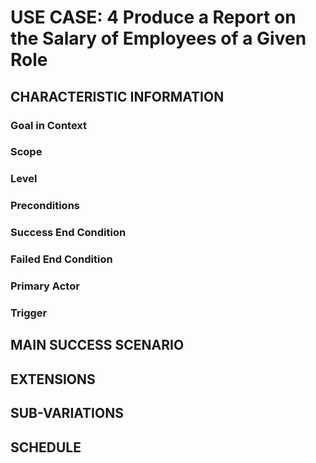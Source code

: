 # USE CASE: 4 Produce a Report on the Salary of Employees of a Given Role

## CHARACTERISTIC INFORMATION

### Goal in Context



### Scope



### Level



### Preconditions



### Success End Condition



### Failed End Condition



### Primary Actor



### Trigger



## MAIN SUCCESS SCENARIO



## EXTENSIONS



## SUB-VARIATIONS


## SCHEDULE
